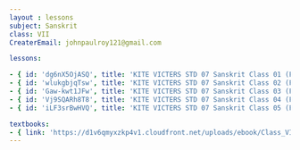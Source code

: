 ```yaml
--- 
layout : lessons 
subject: Sanskrit
class: VII
CreaterEmail: johnpaulroy121@gmail.com

lessons: 

- { id: 'dg6nX5OjASQ', title: 'KITE VICTERS STD 07 Sanskrit Class 01 (First Bell-ഫസ്റ്റ് ബെല്‍)' }
- { id: 'wlukgbjqTsw', title: 'KITE VICTERS STD 07 Sanskrit Class 02 (First Bell-ഫസ്റ്റ് ബെല്‍)' }
- { id: 'Gaw-kwt1JFw', title: 'KITE VICTERS STD 07 Sanskrit Class 03 (First Bell-ഫസ്റ്റ് ബെല്‍)' }
- { id: 'Vj9SQARh8T8', title: 'KITE VICTERS STD 07 Sanskrit Class 04 (First Bell-ഫസ്റ്റ് ബെല്‍)' }
- { id: 'iLF3srBwHVQ', title: 'KITE VICTERS STD 07 Sanskrit Class 05 (First Bell-ഫസ്റ്റ് ബെല്‍)' }

textbooks:
- { link: 'https://d1v6qmyxzkp4v1.cloudfront.net/uploads/ebook/Class_VII/SanscritReaderAcademic/SanscritReaderAcademic.pdf', title: 'sanskrit' , medium: '' }
---
```

